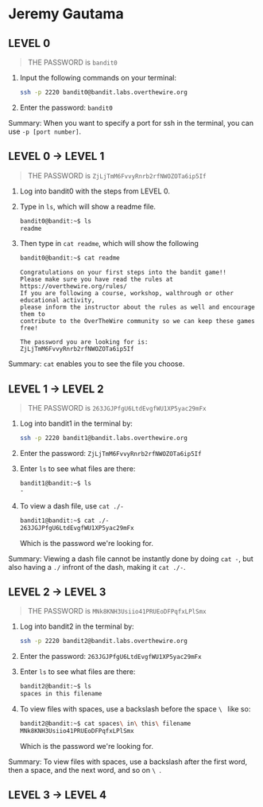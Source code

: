 # Jeremy Gautama

## LEVEL 0

> THE PASSWORD is `bandit0`

1. Input the following commands on your terminal:
    ```bash
    ssh -p 2220 bandit0@bandit.labs.overthewire.org
    ```

2. Enter the password: `bandit0`

Summary: When you want to specify a port for ssh in the terminal, you can use `-p [port number]`.

## LEVEL 0 -> LEVEL 1

> THE PASSWORD is `ZjLjTmM6FvvyRnrb2rfNWOZOTa6ip5If`

1. Log into bandit0 with the steps from LEVEL 0.

2. Type in `ls`, which will show a readme file. 
    ```bash
    bandit0@bandit:~$ ls
    readme
    ```

3. Then type in `cat readme`, which will show the following
    ```bash
    bandit0@bandit:~$ cat readme
    ```
    ```
    Congratulations on your first steps into the bandit game!!
    Please make sure you have read the rules at https://overthewire.org/rules/
    If you are following a course, workshop, walthrough or other educational activity,
    please inform the instructor about the rules as well and encourage them to
    contribute to the OverTheWire community so we can keep these games free!

    The password you are looking for is: ZjLjTmM6FvvyRnrb2rfNWOZOTa6ip5If
    ```

Summary: `cat` enables you to see the file you choose.

## LEVEL 1 -> LEVEL 2

> THE PASSWORD is `263JGJPfgU6LtdEvgfWU1XP5yac29mFx`

1. Log into bandit1 in the terminal by:
    ```bash
    ssh -p 2220 bandit1@bandit.labs.overthewire.org
    ```

2. Enter the password: `ZjLjTmM6FvvyRnrb2rfNWOZOTa6ip5If`

3. Enter `ls` to see what files are there:
    ```bash
    bandit1@bandit:~$ ls
    -
    ```

4. To view a dash file, use `cat ./-`
    ```bash
    bandit1@bandit:~$ cat ./-
    263JGJPfgU6LtdEvgfWU1XP5yac29mFx
    ```
    Which is the password we're looking for.

Summary: Viewing a dash file cannot be instantly done by doing `cat -`, but also having a `./` infront of the dash, making it `cat ./-`.

## LEVEL 2 -> LEVEL 3

> THE PASSWORD is `MNk8KNH3Usiio41PRUEoDFPqfxLPlSmx`

1. Log into bandit2 in the terminal by:
    ```bash
    ssh -p 2220 bandit2@bandit.labs.overthewire.org
    ```

2. Enter the password: `263JGJPfgU6LtdEvgfWU1XP5yac29mFx`

3. Enter `ls` to see what files are there:
    ```bash
    bandit2@bandit:~$ ls
    spaces in this filename
    ```

4. To view files with spaces, use a backslash before the space `\ ` like so:
    ```bash
    bandit2@bandit:~$ cat spaces\ in\ this\ filename
    MNk8KNH3Usiio41PRUEoDFPqfxLPlSmx
    ```
    Which is the password we're looking for.

Summary: To view files with spaces, use a backslash after the first word, then a space, and the next word, and so on `\ `.

## LEVEL 3 -> LEVEL 4

